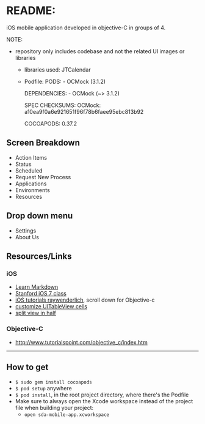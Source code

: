 # README: #

iOS mobile application developed in objective-C in groups of 4. 

NOTE:
- repository only includes codebase and not the related UI images or libraries
	- libraries used: JTCalendar
	- Podfile:
		PODS:
			- OCMock (3.1.2)

		DEPENDENCIES:
		  - OCMock (~> 3.1.2)

		SPEC CHECKSUMS:
		  OCMock: a10ea9f0a6e921651f96f78b6faee95ebc813b92

		COCOAPODS: 0.37.2




## Screen Breakdown ##
* Action Items
* Status 
* Scheduled 
* Request New Process 
* Applications
* Environments
* Resources

## Drop down menu ##
* Settings
* About Us

## Resources/Links ##
### iOS ###
* [Learn Markdown](https://bitbucket.org/tutorials/markdowndemo)
* [Stanford iOS 7 class](https://www.youtube.com/playlist?list=PL9qPUrlLU4jSlonxFqhWKBu2c_sWY-mzg)
* [iOS tutorials raywenderlich](http://www.raywenderlich.com/tutorials), scroll down for Objective-c
* [customize UITableView cells](http://www.appcoda.com/customize-table-view-cells-for-uitableview/)
* [split view in half](http://stackoverflow.com/questions/26896844/in-autolayout-how-can-i-have-view-take-up-half-of-the-screen-regardless-of-ori)

### Objective-C ###
* http://www.tutorialspoint.com/objective_c/index.htm

- - - -

## How to get 
* `$ sudo gem install cocoapods`
* `$ pod setup` anywhere
* `$ pod install`, in the root project directory, where there's the Podfile
* Make sure to always open the Xcode workspace instead of the project file when building your project:
    * `open sda-mobile-app.xcworkspace`